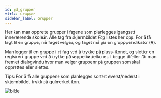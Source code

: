 ```yaml
---
id: gd_grupper
title: Grupper
sidebar_label: Grupper
---
```

Her kan man opprette grupper i fagene som planlegges igangsatt inneværende skoleår. 
Alle fag fra skjermbildet _Fag_ listes her opp. For å få lagt til en gruppe, må faget velges, og faget må gis en grupppeindikator (#).

Man legger til en gruppe i et fag ved å trykke på pluss-ikonet, og sletter en registrert gruppe ved å trykke på søppelbøtteikonet. I begge tilfeller får man frem et dialogvindu hvor man velger gruppenr på gruppen som skal opprettes eller slettes.

Tips: For å få alle gruppene som planlegges sortert øverst/nederst i skjermbildet, trykk på gulmerket ikon.

![bilde](https://github.com/BarmanHanssen/iskole/assets/80097133/6299aecd-9cd5-4f36-adcf-65ed5772d579)
